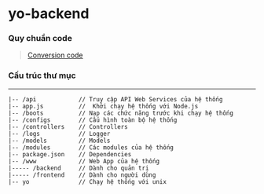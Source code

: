 # yo-backend

### Quy chuẩn code
> [Conversion code](https://github.com/VSWS/yo-backend/wiki/Conversion-code-for-project)

### Cấu trúc thư mục
---
```
|-- /api        	// Truy cập API Web Services của hệ thống
|-- app.js      	//  Khởi chạy hệ thống với Node.js 		
|-- /boots			// Nạp các chức năng trước khi chạy hệ thống  
|-- /configs		// Cấu hình toàn bộ hệ thống 
|-- /controllers	// Controllers
|-- /logs			// Logger 
|-- /models			// Models 
|-- /modules		// Các modules của hệ thống 
|-- package.json 	// Dependencies
|-- /www      		// Web App của hệ thống 
|----- /backend     // Dành cho quản trị 
|----- /frontend    // Dành cho người dùng
|-- yo      		// Chạy hệ thống với unix 
```
